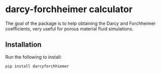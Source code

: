 # darcy-forchheimer calculator

The goal of the package is to help obtaining the Darcy and Forchheimer coefficients, very useful for porous material fluid simulations.

## Installation

Run the following to install:

```python
pip install darcyforchhiemer
```